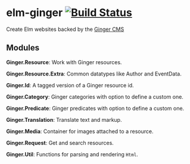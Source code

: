 # elm-ginger [![Build Status](https://travis-ci.com/driebit/elm-ginger.svg?branch=master)](https://travis-ci.com/driebit/elm-ginger)

Create Elm websites backed by the [Ginger CMS](https://github.com/driebit/ginger)


## Modules


**Ginger.Resource**: Work with Ginger resources.

**Ginger.Resource.Extra**: Common datatypes like Author and EventData.

**Ginger.Id**: A tagged version of a Ginger resource id.

**Ginger.Category**: Ginger categories with option to define a custom one.

**Ginger.Predicate**: Ginger predicates with option to define a custom one.

**Ginger.Translation**: Translate text and markup.

**Ginger.Media**: Container for images attached to a resource.

**Ginger.Request**: Get and search resources.

**Ginger.Util**: Functions for parsing and rendering `Html`.
